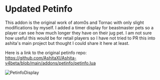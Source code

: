 # Updated Petinfo
This addon is the original work of atom0s and Tornac with only slight modifications by myself. I added a timer display for beastmaster pets so a player can see how much longer they have on their jug pet. I am not sure how useful this would be for retail players so I have not tried to PR this into ashita's main project but thought I could share it here at least.

Here is a link to the original petinfo repo:
https://github.com/AshitaXI/Ashita-v4beta/blob/main/addons/petinfo/petinfo.lua

![PetinfoDisplay](https://github.com/GetAwayCoxn/HorizonXI-Addons/assets/66495755/9353292b-19bd-4c4b-821a-c411e4df5c58)
